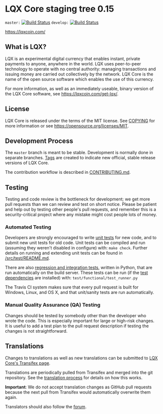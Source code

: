LQX Core staging tree 0.15
==========================

`master:` [![Build Status](https://travis-ci.org/coinlqx/lqx.svg?branch=master)](https://travis-ci.org/coinlqx/lqx) `develop:` [![Build Status](https://travis-ci.org/coinlqx/lqx.svg?branch=develop)](https://travis-ci.org/coinlqx/lqx/branches)

https://lqxcoin.com/


What is LQX?
-------------

LQX is an experimental digital currency that enables instant, private
payments to anyone, anywhere in the world. LQX uses peer-to-peer technology
to operate with no central authority: managing transactions and issuing money
are carried out collectively by the network. LQX Core is the name of the open
source software which enables the use of this currency.

For more information, as well as an immediately useable, binary version of
the LQX Core software, see https://lqxcoin.com/get-lqx/.


License
-------

LQX Core is released under the terms of the MIT license. See [COPYING](COPYING) for more
information or see https://opensource.org/licenses/MIT.

Development Process
-------------------

The `master` branch is meant to be stable. Development is normally done in separate branches.
[Tags](https://github.com/coinlqx/lqx/tags) are created to indicate new official,
stable release versions of LQX Core.

The contribution workflow is described in [CONTRIBUTING.md](CONTRIBUTING.md).

Testing
-------

Testing and code review is the bottleneck for development; we get more pull
requests than we can review and test on short notice. Please be patient and help out by testing
other people's pull requests, and remember this is a security-critical project where any mistake might cost people
lots of money.

### Automated Testing

Developers are strongly encouraged to write [unit tests](src/test/README.md) for new code, and to
submit new unit tests for old code. Unit tests can be compiled and run
(assuming they weren't disabled in configure) with: `make check`. Further details on running
and extending unit tests can be found in [/src/test/README.md](/src/test/README.md).

There are also [regression and integration tests](/test), written
in Python, that are run automatically on the build server.
These tests can be run (if the [test dependencies](/test) are installed) with: `test/functional/test_runner.py`

The Travis CI system makes sure that every pull request is built for Windows, Linux, and OS X, and that unit/sanity tests are run automatically.

### Manual Quality Assurance (QA) Testing

Changes should be tested by somebody other than the developer who wrote the
code. This is especially important for large or high-risk changes. It is useful
to add a test plan to the pull request description if testing the changes is
not straightforward.

Translations
------------

Changes to translations as well as new translations can be submitted to
[LQX Core's Transifex page](https://www.transifex.com/projects/p/lqx/).

Translations are periodically pulled from Transifex and merged into the git repository. See the
[translation process](doc/translation_process.md) for details on how this works.

**Important**: We do not accept translation changes as GitHub pull requests because the next
pull from Transifex would automatically overwrite them again.

Translators should also follow the [forum](https://lqxcoin.com//forum/topic/lqx-worldwide-collaboration.88/).

